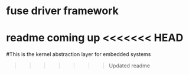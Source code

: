 # fuse driver framework
readme coming up
<<<<<<< HEAD
=======
#This is the kernel abstraction layer for embedded systems
>>>>>>> Updated readme

